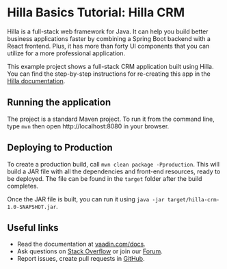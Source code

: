 # Hilla Basics Tutorial: Hilla CRM

Hilla is a full-stack web framework for Java. It can help you build better business applications faster by combining a Spring Boot backend with a React frontend. Plus, it has more than forty UI components that you can utilize for a more professional application. 

This example project shows a full-stack CRM application built using Hilla. You can find the step-by-step instructions for re-creating this app in the [Hilla documentation](https://vaadin.com/docs/latest/hilla/tutorial).

## Running the application

The project is a standard Maven project. To run it from the command line,
type `mvn` then open http://localhost:8080 in your browser.

## Deploying to Production

To create a production build, call `mvn clean package -Pproduction`.
This will build a JAR file with all the dependencies and front-end resources,
ready to be deployed. The file can be found in the `target` folder after the build completes.

Once the JAR file is built, you can run it using
`java -jar target/hilla-crm-1.0-SNAPSHOT.jar`.

## Useful links

- Read the documentation at [vaadin.com/docs](https://vaadin.com/docs/latest/hilla).
- Ask questions on [Stack Overflow](https://stackoverflow.com/questions/tagged/hilla) or join our [Forum](https://vaadin.com/forum).
- Report issues, create pull requests in [GitHub](https://github.com/vaadin/hilla).
